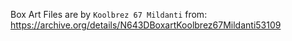 Box Art Files are by `Koolbrez 67 Mildanti`  from: https://archive.org/details/N643DBoxartKoolbrez67Mildanti53109
